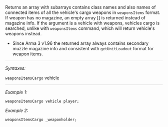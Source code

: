 Returns an array with subarrays contains class names and also names of connected items of all the vehicle's cargo weapons in `weaponsItems` format. If weapon has no magazine, an empty array [] is returned instead of magazine info. If the argument is a vehicle with weapons, vehicles cargo is searched, unlike with `weaponsItems` command, which will return vehicle's weapons instead. 
* Since Arma 3 v1.96 the returned array always contains secondary muzzle magazine info and consistent with `getUnitLoadout` format for weapon items.


---
*Syntaxes:*

`weaponsItemsCargo` vehicle

---
*Example 1:*

```sqf
weaponsItemsCargo vehicle player;
```

*Example 2:*

```sqf
weaponsItemsCargo _weaponholder;
```